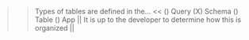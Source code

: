 >> Types of tables are defined in the... <<
() Query
(X) Schema
() Table
() App
|| It is up to the developer to determine how this is organized ||
